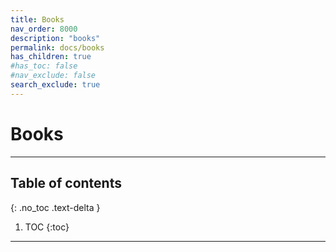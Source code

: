 ```yaml
---
title: Books
nav_order: 8000
description: "books"
permalink: docs/books
has_children: true
#has_toc: false
#nav_exclude: false
search_exclude: true
---
```


# Books

---

## Table of contents
{: .no_toc .text-delta }

1. TOC
{:toc}

---

